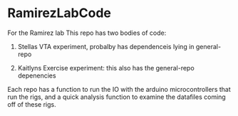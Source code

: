 # RamirezLabCode
For the Ramirez lab
 This repo has two bodies of code:
 1. Stellas VTA experiment, probalby has dependenceis lying in general-repo
 
 2. Kaitlyns Exercise experiment: this also has the general-repo depenencies
 
 Each repo has a function to run the IO with the arduino microcontrollers
 that run the rigs, and a quick analysis function to examine the datafiles coming off
 of these rigs.
